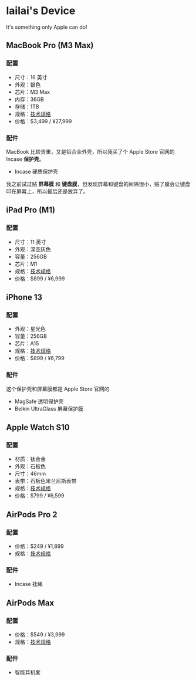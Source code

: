 # lailai's Device

It's something only Apple can do!

## MacBook Pro (M3 Max)

### 配置

- 尺寸：16 英寸
- 外观：银色
- 芯片：M3 Max
- 内存：36GB
- 存储：1TB
- 规格：[技术规格](https://support.apple.com/zh-cn/117737)
- 价格：$3,499 / ¥27,999

### 配件

MacBook 比较贵重，又是铝合金外壳，所以我买了个 Apple Store 官网的 Incase **保护壳**。

- Incase 硬质保护壳

我之前试过贴 **屏幕膜** 和 **键盘膜**，但发现屏幕和键盘的间隔很小，贴了膜会让键盘印在屏幕上，所以最后还是放弃了。

## iPad Pro (M1)

### 配置

- 尺寸：11 英寸
- 外观：深空灰色
- 容量：256GB
- 芯片：M1
- 规格：[技术规格](https://support.apple.com/zh-cn/111897)
- 价格：$899 / ¥6,999

## iPhone 13

### 配置

- 外观：星光色
- 容量：256GB
- 芯片：A15
- 规格：[技术规格](https://support.apple.com/zh-cn/111872)
- 价格：$899 / ¥6,799

### 配件

这个保护壳和屏幕膜都是 Apple Store 官网的

- MagSafe 透明保护壳
- Belkin UltraGlass 屏幕保护膜

## Apple Watch S10

### 配置

- 材质：钛合金
- 外观：石板色
- 尺寸：46mm
- 表带：石板色米兰尼斯表带
- 规格：[技术规格](https://support.apple.com/zh-cn/121202)
- 价格：$799 / ¥6,599

## AirPods Pro 2

### 配置

- 价格：$249 / ¥1,899
- 规格：[技术规格](https://support.apple.com/zh-cn/111851)

### 配件

- Incase 挂绳

## AirPods Max

### 配置

- 价格：$549 / ¥3,999
- 规格：[技术规格](https://support.apple.com/zh-cn/121205)

### 配件

- 智能耳机套
